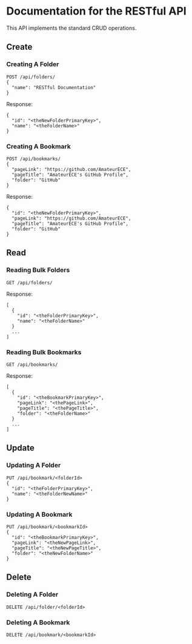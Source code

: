 # Documentation for the RESTful API

This API implements the standard CRUD operations.

## Create
### Creating A Folder
```
POST /api/folders/
{
  "name": "RESTful Documentation"
}
```

Response:

```
{
  "id": "<theNewFolderPrimaryKey>",
  "name": "<theFolderName>"
}
```

### Creating A Bookmark
```
POST /api/bookmarks/
{
  "pageLink": "https://github.com/AmateurECE",
  "pageTitle": "AmateurECE's GitHub Profile",
  "folder": "GitHub"
}
```

Response:

```
{
  "id": "<theNewFolderPrimaryKey>",
  "pageLink": "https://github.com/AmateurECE",
  "pageTitle": "AmateurECE's GitHub Profile",
  "folder": "GitHub"
}
```

## Read
### Reading Bulk Folders
```
GET /api/folders/
```

Response:

```
[
  {
    "id": "<theFolderPrimaryKey>",
    "name": "<theFolderName>"
  }
  ...
]
```

### Reading Bulk Bookmarks
```
GET /api/bookmarks/
```

Response:

```
[
  {
    "id": "<theBookmarkPrimaryKey>",
    "pageLink": "<thePageLink>",
    "pageTitle": "<thePageTitle>",
    "folder": "<theFolderName>"
  }
  ...
]
```

## Update
### Updating A Folder
```
PUT /api/bookmark/<folderId>
{
  "id": "<theFolderPrimaryKey>",
  "name": "<theFolderNewName>"
}
```

### Updating A Bookmark
```
PUT /api/bookmark/<bookmarkId>
{
  "id": "<theBookmarkPrimaryKey>",
  "pageLink": "<theNewPageLink>",
  "pageTitle": "<theNewPageTitle>",
  "folder": "<theNewFolderName>"
}
```

## Delete
### Deleting A Folder
```
DELETE /api/folder/<folderId>
```

### Deleting A Bookmark
```
DELETE /api/bookmark/<bookmarkId>
```
